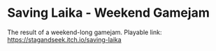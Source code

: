 # Saving Laika - Weekend Gamejam
The result of a weekend-long gamejam.
Playable link: https://stagandseek.itch.io/saving-laika
